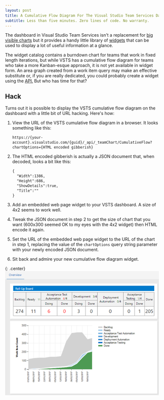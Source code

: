```yaml
---
layout: post
title: A Cumulative Flow Diagram For The Visual Studio Team Services Dashboard
subtitle: Less than five minutes. Zero lines of code. No warranty. 
---
```

The dashboard in Visual Studio Team Services isn't a replacement for [big visible charts](http://ronjeffries.com/xprog/articles/bigvisiblecharts/) 
but it provides a handy little library of [widgets](https://www.visualstudio.com/en-us/docs/report/widget-catalog) that can be used to display a lot of useful information at a glance. 

The widget catalog contains a burndown chart for teams that work in fixed length iterations, but while VSTS has a cumulative flow diagram for teams who take a more Kanban-esque approach, it is not yet available in widget form. An area graph created from a work item query may make an effective substitute or, if you are really dedicated, you could probably create a widget using the [API.](https://www.visualstudio.com/en-us/docs/integrate/extensions/develop/add-dashboard-widget) But who has time for that?       

## Hack

Turns out it is possible to display the VSTS cumulative flow diagram on the dashboard with a little bit of URL hacking. Here's how:

1. View the URL of the VSTS cumulative flow diagram in a browser. It looks something like this:
   
   ```
   https://{your-account}.visualstudio.com/{guid}/_api/_teamChart/CumulativeFlow?chartOptions={HTML encoded gibberish}
   ```

1. The HTML encoded gibberish is actually a JSON document that, when decoded, looks a bit like this:
   
   ```
   {
     "Width":1386,
     "Height":686,
     "ShowDetails":true,
     "Title":""
   }
   ```

1. Add an embedded web page widget to your VSTS dashboard. A size of 4x2 seems to work well.

1. Tweak the JSON document in step 2 to get the size of chart that you want (600x300 seemed OK to my eyes with the 4x2 widget) 
   then HTML encode it again.

1. Set the URL of the embedded web page widget to the URL of the chart in step 1, replacing the value of the `chartOptions` query string
   parameter with your newly encoded JSON document.

1. Sit back and admire your new cumulative flow diagram widget.

{: .center}
![Example Cumulative Flow Diagram](/img/vsts-cfd/dashboard-cropped.png)